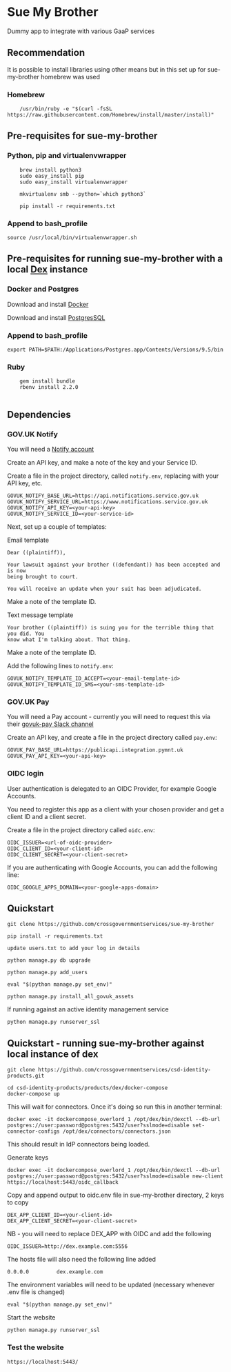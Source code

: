 # Sue My Brother

Dummy app to integrate with various GaaP services

## Recommendation

It is possible to install libraries using other means but in this set up for sue-my-brother homebrew was used

### Homebrew

```
	/usr/bin/ruby -e "$(curl -fsSL https://raw.githubusercontent.com/Homebrew/install/master/install)"
```

## Pre-requisites for sue-my-brother

### Python, pip and virtualenvwrapper

```
	brew install python3
	sudo easy_install pip
	sudo easy_install virtualenvwrapper

	mkvirtualenv smb --python=`which python3`

	pip install -r requirements.txt
```

### Append to bash_profile

```
source /usr/local/bin/virtualenvwrapper.sh
```

## Pre-requisites for running sue-my-brother with a local [Dex](https://github.com/coreos/dex) instance

### Docker and Postgres

Download and install [Docker](https://docs.docker.com/engine/installation/)

Download and install [PostgresSQL](https://www.postgresql.org/download/)

### Append to bash_profile

```
export PATH=$PATH:/Applications/Postgres.app/Contents/Versions/9.5/bin
```

### Ruby

```
	gem install bundle
	rbenv install 2.2.0
	
```

## Dependencies

### GOV.UK Notify

You will need a [Notify account](https://www.notifications.service.gov.uk/)

Create an API key, and make a note of the key and your Service ID.

Create a file in the project directory, called `notify.env`, replacing
<your-api-key> with your API key, etc.

```
GOVUK_NOTIFY_BASE_URL=https://api.notifications.service.gov.uk
GOVUK_NOTIFY_SERVICE_URL=https://www.notifications.service.gov.uk
GOVUK_NOTIFY_API_KEY=<your-api-key>
GOVUK_NOTIFY_SERVICE_ID=<your-service-id>
```

Next, set up a couple of templates:

Email template
```
Dear ((plaintiff)),

Your lawsuit against your brother ((defendant)) has been accepted and is now
being brought to court.

You will receive an update when your suit has been adjudicated.
```

Make a note of the template ID.

Text message template
```
Your brother ((plaintiff)) is suing you for the terrible thing that you did. You
know what I'm talking about. That thing.
```

Make a note of the template ID.

Add the following lines to `notify.env`:
```
GOVUK_NOTIFY_TEMPLATE_ID_ACCEPT=<your-email-template-id>
GOVUK_NOTIFY_TEMPLATE_ID_SMS=<your-sms-template-id>
```

### GOV.UK Pay

You will need a Pay account - currently you will need to request this via their
[govuk-pay Slack channel](https://ukgovernmentdigital.slack.com/messages/govuk-pay/)

Create an API key, and create a file in the project directory called `pay.env`:

```
GOVUK_PAY_BASE_URL=https://publicapi.integration.pymnt.uk
GOVUK_PAY_API_KEY=<your-api-key>
```

### OIDC login

User authentication is delegated to an OIDC Provider, for example Google
Accounts.

You need to register this app as a client with your chosen provider and get a
client ID and a client secret.

Create a file in the project directory called `oidc.env`:

```
OIDC_ISSUER=<url-of-oidc-provider>
OIDC_CLIENT_ID=<your-client-id>
OIDC_CLIENT_SECRET=<your-client-secret>
```

If you are authenticating with Google Accounts, you can add the following line:

```
OIDC_GOOGLE_APPS_DOMAIN=<your-google-apps-domain>
```

## Quickstart

```
git clone https://github.com/crossgovernmentservices/sue-my-brother

pip install -r requirements.txt

update users.txt to add your log in details

python manage.py db upgrade

python manage.py add_users

eval "$(python manage.py set_env)"

python manage.py install_all_govuk_assets

```

If running against an active identity management service

```
python manage.py runserver_ssl
```

## Quickstart - running sue-my-brother against local instance of dex

```
git clone https://github.com/crossgovernmentservices/csd-identity-products.git

cd csd-identity-products/products/dex/docker-compose
docker-compose up
```

This will wait for connectors. Once it's doing so run this in another terminal:

```
docker exec -it dockercompose_overlord_1 /opt/dex/bin/dexctl --db-url postgres://user:password@postgres:5432/user?sslmode=disable set-connector-configs /opt/dex/connectors/connectors.json
```

This should result in IdP connectors being loaded.

Generate keys

```
docker exec -it dockercompose_overlord_1 /opt/dex/bin/dexctl --db-url postgres://user:password@postgres:5432/user?sslmode=disable new-client https://localhost:5443/oidc_callback
```

Copy and append output to oidc.env file in sue-my-brother directory,
2 keys to copy

```
DEX_APP_CLIENT_ID=<your-client-id>
DEX_APP_CLIENT_SECRET=<your-client-secret>
```

NB - you will need to replace DEX_APP with OIDC and add the following

```
OIDC_ISSUER=http://dex.example.com:5556
```

The hosts file will also need the following line added
```
0.0.0.0         dex.example.com
```

The environment variables will need to be updated (necessary whenever .env file is changed)

```
eval "$(python manage.py set_env)"
```

Start the website 
```
python manage.py runserver_ssl
```

### Test the website

```
https://localhost:5443/
```
